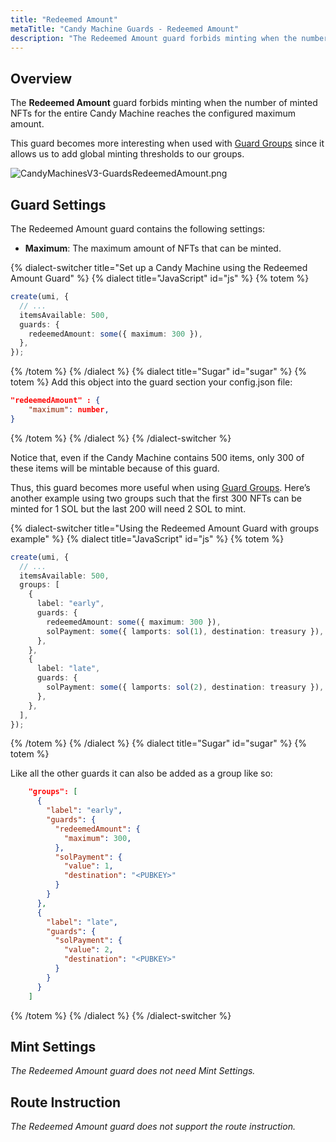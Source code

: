 ```yaml
---
title: "Redeemed Amount"
metaTitle: "Candy Machine Guards - Redeemed Amount"
description: "The Redeemed Amount guard forbids minting when the number of minted NFTs for the entire Candy Machine reaches the configured maximum amount."
---
```


## Overview

The **Redeemed Amount** guard forbids minting when the number of minted NFTs for the entire Candy Machine reaches the configured maximum amount.

This guard becomes more interesting when used with [Guard Groups](../guard-groups) since it allows us to add global minting thresholds to our groups.

![CandyMachinesV3-GuardsRedeemedAmount.png](https://docs.metaplex.com/assets/candy-machine-v3/CandyMachinesV3-GuardsRedeemedAmount.png#radius)

## Guard Settings

The Redeemed Amount guard contains the following settings:

- **Maximum**: The maximum amount of NFTs that can be minted.

{% dialect-switcher title="Set up a Candy Machine using the Redeemed Amount Guard" %}
{% dialect title="JavaScript" id="js" %}
{% totem %}

```ts
create(umi, {
  // ...
  itemsAvailable: 500,
  guards: {
    redeemedAmount: some({ maximum: 300 }),
  },
});
```

{% /totem %}
{% /dialect %}
{% dialect title="Sugar" id="sugar" %}
{% totem %}
Add this object into the guard section your config.json file:

```json
"redeemedAmount" : {
    "maximum": number,
}
```

{% /totem %}
{% /dialect %}
{% /dialect-switcher %}

Notice that, even if the Candy Machine contains 500 items, only 300 of these items will be mintable because of this guard.

Thus, this guard becomes more useful when using [Guard Groups](/programs/candy-machine/guard-groups). Here’s another example using two groups such that the first 300 NFTs can be minted for 1 SOL but the last 200 will need 2 SOL to mint.

{% dialect-switcher title="Using the Redeemed Amount Guard with groups example" %}
{% dialect title="JavaScript" id="js" %}
{% totem %}

```ts
create(umi, {
  // ...
  itemsAvailable: 500,
  groups: [
    {
      label: "early",
      guards: {
        redeemedAmount: some({ maximum: 300 }),
        solPayment: some({ lamports: sol(1), destination: treasury }),
      },
    },
    {
      label: "late",
      guards: {
        solPayment: some({ lamports: sol(2), destination: treasury }),
      },
    },
  ],
});
```

{% /totem %}
{% /dialect %}
{% dialect title="Sugar" id="sugar" %}
{% totem %}

Like all the other guards it can also be added as a group like so:

```json
    "groups": [
      {
        "label": "early",
        "guards": {
          "redeemedAmount": {
            "maximum": 300,
          },
          "solPayment": {
            "value": 1,
            "destination": "<PUBKEY>"
          }
        }
      },
      {
        "label": "late",
        "guards": {
          "solPayment": {
            "value": 2,
            "destination": "<PUBKEY>"
          }
        }
      }
    ]

```

{% /totem %}
{% /dialect %}
{% /dialect-switcher %}

## Mint Settings

_The Redeemed Amount guard does not need Mint Settings._

## Route Instruction

_The Redeemed Amount guard does not support the route instruction._
